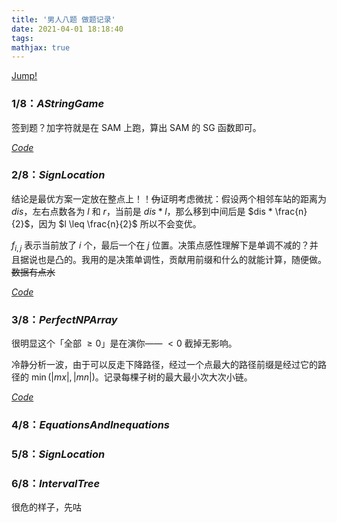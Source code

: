 ```yaml
---
title: '男人八题 做题记录'
date: 2021-04-01 18:18:40
tags: 
mathjax: true
---
```


[Jump!](https://loj.ac/p?keyword=%E7%94%B7%E4%BA%BA)

### $1/8$：$AStringGame$

签到题？加字符就是在 SAM 上跑，算出 SAM 的 SG 函数即可。

[$Code$](https://loj.ac/s/1105841)

### $2/8$：$SignLocation$

结论是最优方案一定放在整点上！！~~伪~~证明考虑微扰：假设两个相邻车站的距离为 $dis$，左右点数各为 $l$ 和 $r$，当前是 $dis * l$，那么移到中间后是 $dis * \frac{n}{2}$，因为 $l \leq \frac{n}{2}$ 所以不会变优。

$f_{i, j}$ 表示当前放了 $i$ 个，最后一个在 $j$ 位置。决策点感性理解下是单调不减的？并且据说也是凸的。我用的是决策单调性，贡献用前缀和什么的就能计算，随便做。~~数据有点水~~ 

[$Code$](https://loj.ac/s/1105995)

### $3/8$：$PerfectNPArray$

很明显这个「全部 $\geq 0$」是在演你—— $< 0$ 截掉无影响。

冷静分析一波，由于可以反走下降路径，经过一个点最大的路径前缀是经过它的路径的 $\min( |mx|, |mn| )$。记录每棵子树的最大最小次大次小链。

[$Code$](https://loj.ac/s/1106102)

### $4/8$：$EquationsAndInequations$



### $5/8$：$SignLocation$

### $6/8$：$IntervalTree$

很危的样子，先咕
